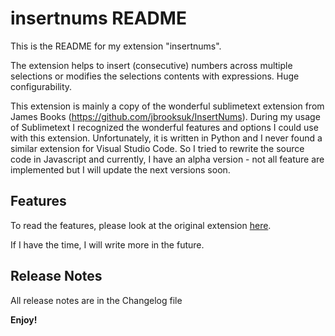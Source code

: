 # insertnums README

This is the README for my extension "insertnums".

The extension helps to insert (consecutive) numbers across multiple selections 
or modifies the selections contents with expressions. Huge configurability.

This extension is mainly a copy of the wonderful sublimetext extension from
James Books (https://github.com/jbrooksuk/InsertNums).
During my usage of Sublimetext I recognized the wonderful features and options
I could use with this extension. Unfortunately, it is written in Python and
I never found a similar extension for Visual Studio Code.
So I tried to rewrite the source code in Javascript and currently, I have
an alpha version - not all feature are implemented but I will update the next
versions soon.

## Features

To read the features, please look at the original extension 
[here](https://github.com/jbrooksuk/InsertNums).

If I have the time, I will write more in the future.

## Release Notes

All release notes are in the Changelog file

**Enjoy!**
